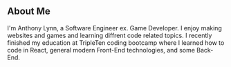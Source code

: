 ## About Me

I'm Anthony Lynn, a Software Engineer ex. Game Developer. I enjoy making websites and games and learning diffrent code related topics. I recently finished my education at TripleTen coding bootcamp where I learned how to code in React, general modern Front-End technologies, and some Back-End.
